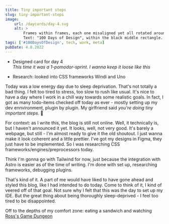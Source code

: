 ```yaml
---
title: Tiny important steps
slug: tiny-important-steps
image:
    url: /daycards/day-4.svg
    alt: >
        Frames within frames, each one misaligned yet all rotated around the same center.
        Text: "100 Days of Design", within the black middle rectangle. Text: "Day 4" broken up into "Day" and "4", sitting on adjacent edges of the next outer layer.
tags: ['#100DaysOfDesign', tech, work, meta]
pubDate: 4.8.2022
---
```


-   Designed card for day 4\
    _This time it was a 1-pomodor-sprint. I wanna keep it loose like this_

-   Research: looked into CSS frameworks Windi and Uno

Today was a low energy day due to sleep deprivation. That's not totally a bad thing. I felt too tired to stress, too slow to rush like usual. It's nice to have a day where I work in a chill way towards some realistic goals. In fact, I got as many todo-items checked off today as ever - mostly setting up my dev ennvironment, plugin by plugin. My girlfriend said _you're doing tiny important steps_. 💚

For context: as I write this, the blog is still not online. Well, it technically is, but I haven't announced it yet. It looks, well, not very good. It's barely a webpage, but still - I'm almost ready to give it the old shoutout. I just wanna make it look coherent and a little prettier. I've got my designs in Figma, they just have to be implemented. So I was researching CSS frameworks/engines/preprocessors today.

Think I'm gonna go with Tailwind for now, just because the integration with Astro is easier as of the time of writing. I'm done with set up, researching frameworks, debugging plugins.

That's kind of it. A part of me would have liked to have gone ahead and styled this blog, like I had intended to do today. Come to think of it, I kind of veered off of that goal. Not sure why I felt that this was the day to set up my IDE. But the great thing about being thoroughly sleep-deprived - I feel too tired to be disappointed.

Off to the depths of my comfort zone: eating a sandwich and watching [Ross's Game Dungeon](https://www.youtube.com/watch?v=y_oS9XBxlwM)
